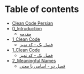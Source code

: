 # Table of contents

* [Clean Code Persian](README.md)
* [0\_Intruduction](0_introduction(completed)/README.md)
  * [مقدمه](0_introduction(completed)/introduction.md)
* [1\_Clean Code](1_Clean_Code(completed)/README.md)
  * [فصل یک - کد تمیز](1_Clean_Code(completed)/clean-code.md)
* [1\_Clean Code](1_Clean_Code/README.md)
  * [فصل یک - کد تمیز](1_Clean_Code/clean-code.md)
* [2\_Meaningful Names](2_meaningful-names/README.md)
  * [فصل دو - اسامی با معنی](2_meaningful-names/fsl-dw-asamy-ba-many.md)
